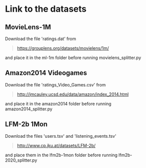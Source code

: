 # Link to the datasets 

## MovieLens-1M
Download the file 'ratings.dat' from 
> https://grouplens.org/datasets/movielens/1m/

and place it in the ml-1m folder before running movielens_splitter.py
## Amazon2014 Videogames
Download the file 'ratings_Video_Games.csv' from 
> http://jmcauley.ucsd.edu/data/amazon/index_2014.html

and place it in the amazon2014 folder before running amazon2014_splitter.py
## LFM-2b 1Mon
Download the files 'users.tsv' and 'listening_events.tsv'
> http://www.cp.jku.at/datasets/LFM-2b/

and place them in the lfm2b-1mon folder before running lfm2b-2020_splitter.py
